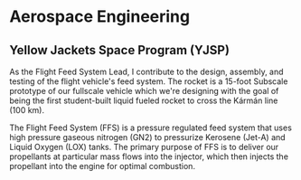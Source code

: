 # Aerospace Engineering

## Yellow Jackets Space Program (YJSP)

As the Flight Feed System Lead, I contribute to the design, assembly, and testing of the flight vehicle's feed system. The rocket is a 15-foot Subscale prototype of our fullscale vehicle which we're designing with the goal of being the first student-built liquid fueled rocket to cross the Kármán line (100 km).

The Flight Feed System (FFS) is a pressure regulated feed system that uses high pressure gaseous nitrogen (GN2) to pressurize Kerosene (Jet-A) and Liquid Oxygen (LOX) tanks. The primary purpose of FFS is to deliver our propellants at particular mass flows into the injector, which then injects the propellant into the engine for optimal combustion. 

